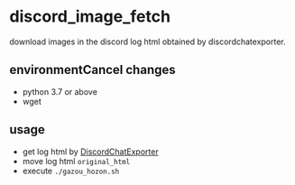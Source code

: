 # discord_image_fetch
download images in the discord log html obtained by discordchatexporter.

## environmentCancel changes
- python 3.7 or above
- wget
## usage
- get log html by [DiscordChatExporter](https://github.com/Tyrrrz/DiscordChatExporter)
- move log html `original_html`
- execute `./gazou_hozon.sh`
